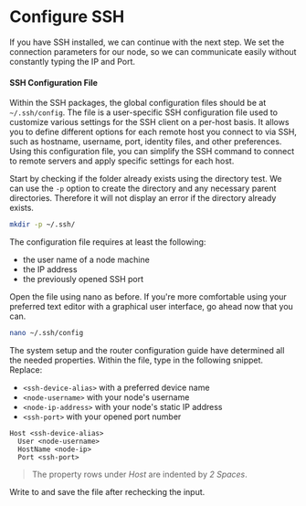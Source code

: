 # Configure SSH

If you have SSH installed, we can continue with the next step. We set the connection parameters for our node, so we can communicate easily without constantly typing the IP and Port.

#### SSH Configuration File

Within the SSH packages, the global configuration files should be at `~/.ssh/config`. The file is a user-specific SSH configuration file used to customize various settings for the SSH client on a per-host basis. It allows you to define different options for each remote host you connect to via SSH, such as hostname, username, port, identity files, and other preferences. Using this configuration file, you can simplify the SSH command to connect to remote servers and apply specific settings for each host.

Start by checking if the folder already exists using the directory test. We can use the `-p` option to create the directory and any necessary parent directories. Therefore it will not display an error if the directory already exists.

```sh
mkdir -p ~/.ssh/
```

The configuration file requires at least the following:

- the user name of a node machine
- the IP address
- the previously opened SSH port

Open the file using nano as before. If you're more comfortable using your preferred text editor with a graphical user interface, go ahead now that you can.

```sh
nano ~/.ssh/config
```

The system setup and the router configuration guide have determined all the needed properties. Within the file, type in the following snippet. Replace:

- `<ssh-device-alias>` with a preferred device name
- `<node-username>` with your node's username
- `<node-ip-address>` with your node's static IP address
- `<ssh-port>` with your opened port number

```text
Host <ssh-device-alias>
  User <node-username>
  HostName <node-ip>
  Port <ssh-port>
```

> The property rows under _Host_ are indented by _2 Spaces_.

Write to and save the file after rechecking the input.
